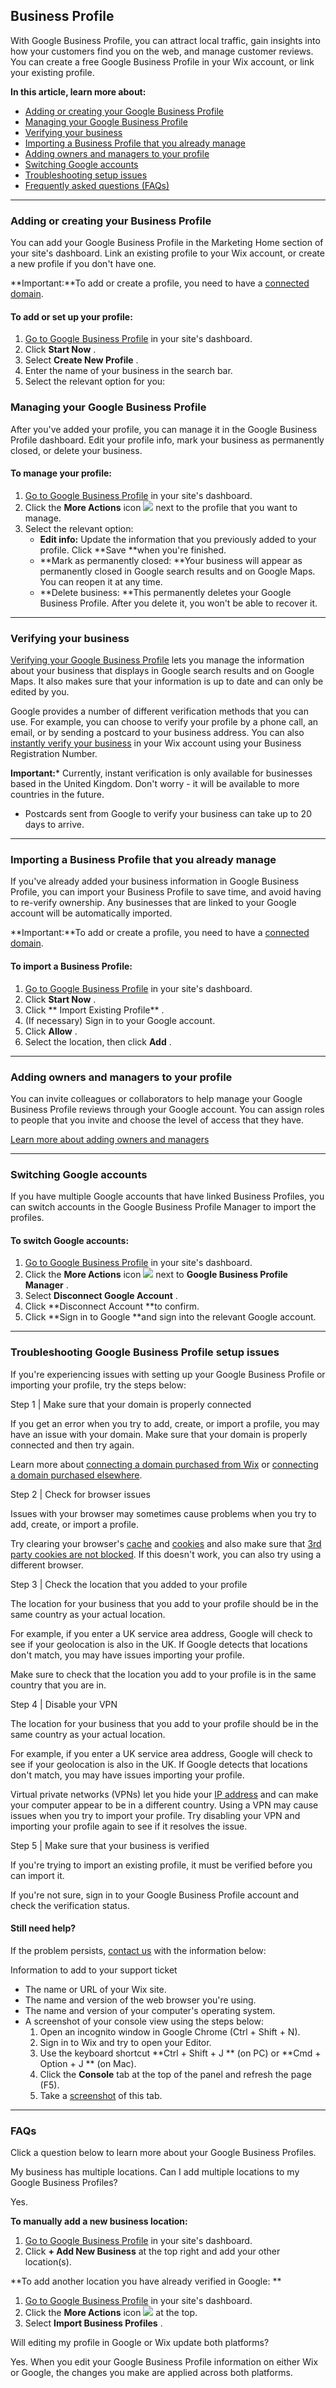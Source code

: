 



## Business Profile

With Google Business Profile, you can attract local traffic, gain insights into how your customers find you on the web, and manage customer reviews. You can create a free Google Business Profile in your Wix account, or link your existing profile.

**In this article, learn more about:**

* [Adding or creating your Google Business Profile](https://support.wix.com/en/article/adding-and-managing-your-google-business-profile#adding-or-creating-your-business-profile)
* [Managing your Google Business Profile](https://support.wix.com/en/article/adding-and-managing-your-google-business-profile#managing-your-google-business-profile)
* [Verifying your business](https://support.wix.com/en/article/adding-and-managing-your-google-business-profile#verifying-your-business)
* [Importing a Business Profile that you already manage](https://support.wix.com/en/article/adding-and-managing-your-google-business-profile#importing-a-business-profile-that-you-already-manage)
* [Adding owners and managers to your profile](https://support.wix.com/en/article/adding-and-managing-your-google-business-profile#adding-owners-and-managers-to-your-profile)
* [Switching Google accounts](https://support.wix.com/en/article/adding-and-managing-your-google-business-profile#switching-google-accounts)
* [Troubleshooting setup issues](https://support.wix.com/en/article/adding-and-managing-your-google-business-profile#troubleshooting-google-business-profile-setup-issues)
* [Frequently asked questions (FAQs)](https://support.wix.com/en/article/adding-and-managing-your-google-business-profile#faqs)

---

### Adding or creating your Business Profile

You can add your Google Business Profile in the Marketing Home section of your site's dashboard. Link an existing profile to your Wix account, or create a new profile if you don't have one.

**Important:**To add or create a profile, you need to have a [connected domain](https://support.wix.com/en/article/connecting-a-domain-you-own-to-your-wix-site).

#### To add or set up your profile:

1. [Go to Google Business Profile](https://manage.wix.com/my-account/site-selector/?siteType=HtmlWeb&actionUrl=https:%2F%2Fwww.wix.com%2Fdashboard%2F%7B%7BmetaSiteId%7D%7D%2Fgoogle-my-business%3F&title=Select%20a%20site&buttonText=Choose+Site) in your site's dashboard.
2. Click  **Start Now** .
3. Select  **Create New Profile** .
4. Enter the name of your business in the search bar.
5. Select the relevant option for you:

### Managing your Google Business Profile

After you've added your profile, you can manage it in the Google Business Profile dashboard. Edit your profile info, mark your business as permanently closed, or delete your business.

#### To manage your profile:

1. [Go to Google Business Profile](https://manage.wix.com/my-account/site-selector/?siteType=HtmlWeb&actionUrl=https:%2F%2Fwww.wix.com%2Fdashboard%2F%7B%7BmetaSiteId%7D%7D%2Fgoogle-my-business%3F&title=Select%20a%20site&buttonText=Choose+Site) in your site's dashboard.
2. Click the **More Actions** icon ![](https://d2x3xhvgiqkx42.cloudfront.net/12345678-1234-1234-1234-1234567890ab/9dcc39dd-da6f-4c38-b1c3-ee79d33f39d5/2022/06/14/182c8501-5853-40ea-a484-7ce612510688/d9bd6249-6981-4223-b875-51ca8bf6c959.png) next to the profile that you want to manage.
3. Select the relevant option:
   * **Edit info:** Update the information that you previously added to your profile. Click **Save **when you're finished.
   * **Mark as permanently closed: **Your business will appear as permanently closed in Google search results and on Google Maps. You can reopen it at any time.
   * **Delete business: **This permanently deletes your Google Business Profile. After you delete it, you won't be able to recover it.

---

### Verifying your business

[Verifying your Google Business Profile](https://support.google.com/business/answer/7107242?hl=en) lets you manage the information about your business that displays in Google search results and on Google Maps. It also makes sure that your information is up to date and can only be edited by you.

Google provides a number of different verification methods that you can use. For example, you can choose to verify your profile by a phone call, an email, or by sending a postcard to your business address. You can also [instantly verify your business](https://support.wix.com/en/article/verifying-your-google-business-profile-with-your-business-registration-number) in your Wix account using your Business Registration Number.

**Important:*** Currently, instant verification is only available for businesses based in the United Kingdom. Don't worry - it will be available to more countries in the future.

* Postcards sent from Google to verify your business can take up to 20 days to arrive.

---

### Importing a Business Profile that you already manage

If you've already added your business information in Google Business Profile, you can import your Business Profile to save time, and avoid having to re-verify ownership. Any businesses that are linked to your Google account will be automatically imported.

**Important:**To add or create a profile, you need to have a [connected domain](https://support.wix.com/en/article/connecting-a-domain-you-own-to-your-wix-site).

#### To import a Business Profile:

1. [Go to Google Business Profile](https://manage.wix.com/my-account/site-selector/?siteType=HtmlWeb&actionUrl=https:%2F%2Fwww.wix.com%2Fdashboard%2F%7B%7BmetaSiteId%7D%7D%2Fgoogle-my-business%3F&title=Select%20a%20site&buttonText=Choose+Site) in your site's dashboard.
2. Click  **Start Now** .
3. Click ** Import Existing Profile** .
4. (If necessary) Sign in to your Google account.
5. Click  **Allow** .
6. Select the location, then click  **Add** .

---

### Adding owners and managers to your profile

You can invite colleagues or collaborators to help manage your Google Business Profile reviews through your Google account. You can assign roles to people that you invite and choose the level of access that they have.

[Learn more about adding owners and managers](https://support.google.com/business/answer/3403100)

---

### Switching Google accounts

If you have multiple Google accounts that have linked Business Profiles, you can switch accounts in the Google Business Profile Manager to import the profiles.

#### To switch Google accounts:

1. [Go to Google Business Profile](https://manage.wix.com/my-account/site-selector/?siteType=HtmlWeb&actionUrl=https:%2F%2Fwww.wix.com%2Fdashboard%2F%7B%7BmetaSiteId%7D%7D%2Fgoogle-my-business%3F&title=Select%20a%20site&buttonText=Choose+Site) in your site's dashboard.
2. Click the **More Actions** icon ![](https://d2x3xhvgiqkx42.cloudfront.net/12345678-1234-1234-1234-1234567890ab/9dcc39dd-da6f-4c38-b1c3-ee79d33f39d5/2022/06/14/182c8501-5853-40ea-a484-7ce612510688/d9bd6249-6981-4223-b875-51ca8bf6c959.png) next to  **Google Business Profile Manager** .
3. Select  **Disconnect Google Account** .
4. Click **Disconnect Account **to confirm.
5. Click **Sign in to Google **and sign into the relevant Google account.

---

### Troubleshooting Google Business Profile setup issues

If you're experiencing issues with setting up your Google Business Profile or importing your profile, try the steps below:

Step 1 | Make sure that your domain is properly connected

If you get an error when you try to add, create, or import a profile, you may have an issue with your domain. Make sure that your domain is properly connected and then try again.

Learn more about [connecting a domain purchased from Wix](https://support.wix.com/en/article/connecting-a-domain-purchased-from-wix) or [connecting a domain purchased elsewhere](https://support.wix.com/en/article/connecting-a-domain-purchased-elsewhere).

Step 2 | Check for browser issues

Issues with your browser may sometimes cause problems when you try to add, create, or import a profile.

Try clearing your browser's [cache](https://support.wix.com/en/article/clearing-your-browsers-cache) and [cookies](https://support.wix.com/en/article/clearing-wix-cookies-from-your-browser) and also make sure that [3rd party cookies are not blocked](https://support.wix.com/en/article/enabling-cookies-in-your-browser). If this doesn't work, you can also try using a different browser.

Step 3 | Check the location that you added to your profile

The location for your business that you add to your profile should be in the same country as your actual location.

For example, if you enter a UK service area address, Google will check to see if your geolocation is also in the UK. If Google detects that locations don't match, you may have issues importing your profile.

Make sure to check that the location you add to your profile is in the same country that you are in.

Step 4 | Disable your VPN

The location for your business that you add to your profile should be in the same country as your actual location.

For example, if you enter a UK service area address, Google will check to see if your geolocation is also in the UK. If Google detects that locations don't match, you may have issues importing your profile.

Virtual private networks (VPNs) let you hide your [IP address](https://www.wix.com/encyclopedia/definition/ip-internet-protocol-address) and can make your computer appear to be in a different country. Using a VPN may cause issues when you try to import your profile. Try disabling your VPN and importing your profile again to see if it resolves the issue.

Step 5 | Make sure that your business is verified

If you're trying to import an existing profile, it must be verified before you can import it.

If you're not sure, sign in to your Google Business Profile account and check the verification status.

#### Still need help?

If the problem persists, [contact us](https://www.wix.com/contact) with the information below:

Information to add to your support ticket

* The name or URL of your Wix site.
* The name and version of the web browser you're using.
* The name and version of your computer's operating system.
* A screenshot of your console view using the steps below:
  1. Open an incognito window in Google Chrome (Ctrl + Shift + N).
  2. Sign in to Wix and try to open your Editor.
  3. Use the keyboard shortcut  **Ctrl + Shift + J ** (on PC) or  **Cmd + Option + J ** (on Mac).
  4. Click the **Console** tab at the top of the panel and refresh the page (F5).
  5. Take a [screenshot](https://support.wix.com/en/article/adding-a-screenshot-to-a-ticket) of this tab.

---

### FAQs

Click a question below to learn more about your Google Business Profiles.

My business has multiple locations. Can I add multiple locations to my Google Business Profiles?

Yes.

**To manually add a new business location:**

1. [Go to Google Business Profile](https://manage.wix.com/my-account/site-selector/?siteType=HtmlWeb&actionUrl=https:%2F%2Fwww.wix.com%2Fdashboard%2F%7B%7BmetaSiteId%7D%7D%2Fgoogle-my-business%3F&title=Select%20a%20site&buttonText=Choose+Site) in your site's dashboard.
2. Click **+ Add New Business** at the top right and add your other location(s).

**To add another location you have already verified in Google: **

1. [Go to Google Business Profile](https://manage.wix.com/my-account/site-selector/?siteType=HtmlWeb&actionUrl=https:%2F%2Fwww.wix.com%2Fdashboard%2F%7B%7BmetaSiteId%7D%7D%2Fgoogle-my-business%3F&title=Select%20a%20site&buttonText=Choose+Site) in your site's dashboard.
2. Click the **More Actions** icon ![](https://d2x3xhvgiqkx42.cloudfront.net/12345678-1234-1234-1234-1234567890ab/9dcc39dd-da6f-4c38-b1c3-ee79d33f39d5/2022/06/14/182c8501-5853-40ea-a484-7ce612510688/d9bd6249-6981-4223-b875-51ca8bf6c959.png) at the top.
3. Select  **Import Business Profiles** .

Will editing my profile in Google or Wix update both platforms?

Yes. When you edit your Google Business Profile information on either Wix or Google, the changes you make are applied across both platforms.
